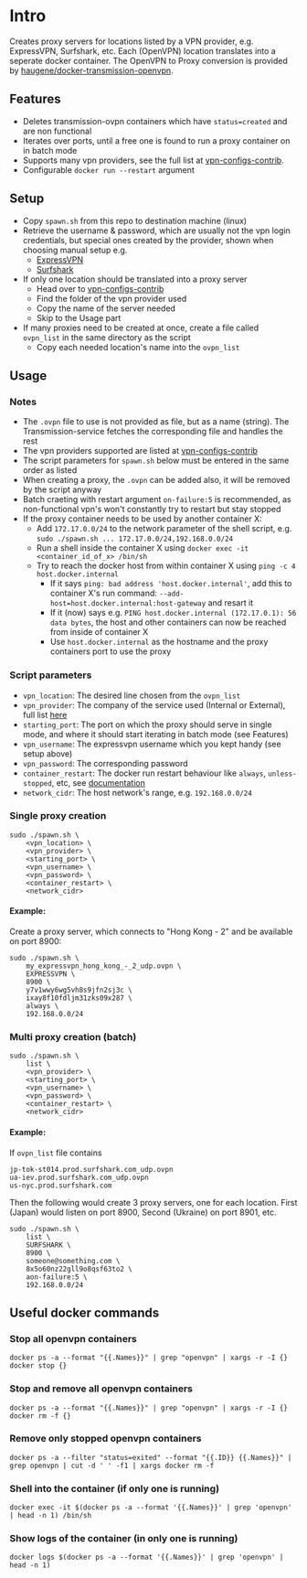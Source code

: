 # Intro

Creates proxy servers for locations listed by a VPN provider, e.g. ExpressVPN, Surfshark, etc. 
Each (OpenVPN) location translates into a seperate docker container. The OpenVPN to Proxy conversion is provided by [haugene/docker-transmission-openvpn](https://github.com/haugene/docker-transmission-openvpn).

## Features

- Deletes transmission-ovpn containers which have `status=created` and are non functional
- Iterates over ports, until a free one is found to run a proxy container on in batch mode
- Supports many vpn providers, see the full list at [vpn-configs-contrib](https://github.com/haugene/vpn-configs-contrib).
- Configurable `docker run --restart` argument

## Setup

- Copy `spawn.sh` from this repo to destination machine (linux)
- Retrieve the username & password, which are usually not the vpn login credentials, but special ones created by the provider, shown when choosing manual setup e.g.
  -  [ExpressVPN](https://www.expressvpn.com/setup#manual)
  -  [Surfshark](https://my.surfshark.com/vpn/manual-setup/main/openvpn)
- If only one location should be translated into a proxy server
  - Head over to [vpn-configs-contrib](https://github.com/haugene/vpn-configs-contrib/tree/main/openvpn)
  - Find the folder of the vpn provider used
  - Copy the name of the server needed
  - Skip to the Usage part
- If many proxies need to be created at once, create a file called `ovpn_list` in the same directory as the script
  - Copy each needed location's name into the `ovpn_list`

## Usage

### Notes

- The `.ovpn` file to use is not provided as file, but as a name (string). The Transmission-service fetches the corresponding file and handles the rest 
- The vpn providers supported are listed at [vpn-configs-contrib](https://github.com/haugene/vpn-configs-contrib)
- The script parameters for `spawn.sh` below must be entered in the same order as listed
- When creating a proxy, the `.ovpn` can be added also, it will be removed by the script anyway
- Batch craeting with restart argument `on-failure:5` is recommended, as non-functional vpn's won't constantly try to restart but stay stopped
- If the proxy container needs to be used by another container X:
  - Add `172.17.0.0/24` to the network parameter of the shell script, e.g. `sudo ./spawn.sh ... 172.17.0.0/24,192.168.0.0/24` 
  - Run a shell inside the container X using `docker exec -it <container_id_of_x> /bin/sh`
  - Try to reach the docker host from within container X using `ping -c 4 host.docker.internal`
    - If it says `ping: bad address 'host.docker.internal'`, add this to container X's run command: `--add-host=host.docker.internal:host-gateway` and resart it
    - If it (now) says e.g. `PING host.docker.internal (172.17.0.1): 56 data bytes`, the host and other containers can now be reached from inside of container X
    - Use `host.docker.internal` as the hostname and the proxy containers port to use the proxy

### Script parameters

  - `vpn_location`: The desired line chosen from the `ovpn_list`
  - `vpn_provider`: The company of the service used (Internal or External), full list [here](https://haugene.github.io/docker-transmission-openvpn/supported-providers/#internal_providers)
  - `starting_port`: The port on which the proxy should serve in single mode, and where it should start iterating in batch mode (see Features)
  - `vpn_username`: The expressvpn username which you kept handy (see setup above)
  - `vpn_password`: The corresponding password
  - `container_restart`: The docker run restart behaviour like `always`, `unless-stopped`, etc, see [documentation](https://docs.docker.com/config/containers/start-containers-automatically/)
  - `network_cidr`: The host network's range, e.g. `192.168.0.0/24`

### Single proxy creation

```shell
sudo ./spawn.sh \
    <vpn_location> \
    <vpn_provider> \
    <starting_port> \
    <vpn_username> \
    <vpn_password> \
    <container_restart> \
    <network_cidr>
```

#### Example:

Create a proxy server, which connects to "Hong Kong - 2" and be available on port 8900:

```shell
sudo ./spawn.sh \
    my_expressvpn_hong_kong_-_2_udp.ovpn \
    EXPRESSVPN \
    8900 \
    y7v1wwy6wg5vh8s9jfn2sj3c \
    ixay8f10fdljm31zks09x287 \
    always \
    192.168.0.0/24
```

### Multi proxy creation (batch)

```shell
sudo ./spawn.sh \
    list \
    <vpn_provider> \
    <starting_port> \
    <vpn_username> \
    <vpn_password> \
    <container_restart> \
    <network_cidr>
```

#### Example:  

If `ovpn_list` file contains

```text
jp-tok-st014.prod.surfshark.com_udp.ovpn
ua-iev.prod.surfshark.com_udp.ovpn
us-nyc.prod.surfshark.com
```

Then the following would create 3 proxy servers, one for each location. First (Japan) would listen on port 8900, Second (Ukraine) on port 8901, etc.

```shell
sudo ./spawn.sh \
    list \
    SURFSHARK \
    8900 \
    someone@something.com \
    8x5o60nz22gll9o8qsf63to2 \
    aon-failure:5 \
    192.168.0.0/24
```

## Useful docker commands

### Stop all openvpn containers

```shell
docker ps -a --format "{{.Names}}" | grep "openvpn" | xargs -r -I {} docker stop {}
```

### Stop and remove all openvpn containers

```shell
docker ps -a --format "{{.Names}}" | grep "openvpn" | xargs -r -I {} docker rm -f {}
```

### Remove only stopped openvpn containers

```shell
docker ps -a --filter "status=exited" --format "{{.ID}} {{.Names}}" | grep openvpn | cut -d ' ' -f1 | xargs docker rm -f
```

### Shell into the container (if only one is running)

```shell
docker exec -it $(docker ps -a --format '{{.Names}}' | grep 'openvpn' | head -n 1) /bin/sh
```

### Show logs of the container (in only one is running)

```shell
docker logs $(docker ps -a --format '{{.Names}}' | grep 'openvpn' | head -n 1)
```
